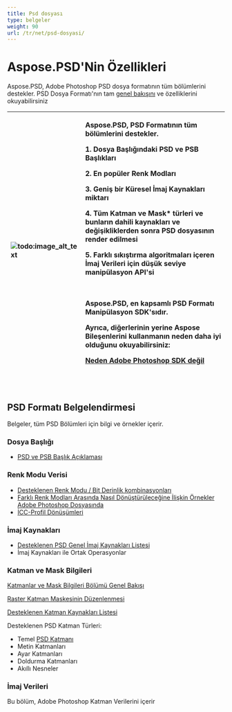 ```yaml
---
title: Psd dosyası
type: belgeler
weight: 90
url: /tr/net/psd-dosyasi/
---
```


# **Aspose.PSD'Nin Özellikleri**
Aspose.PSD, Adobe Photoshop PSD dosya formatının tüm bölümlerini destekler. PSD Dosya Formatı'nın tam [genel bakışını](/tr/psd/net/psd-format-genel-bakis/) ve özelliklerini okuyabilirsiniz



|![todo:image_alt_text](psd-dosyasi_1.png)|<p>Aspose.PSD, PSD Formatının tüm bölümlerini destekler.</p><p>1. Dosya Başlığındaki PSD ve PSB Başlıkları</p><p>2. En popüler Renk Modları</p><p>3. Geniş bir Küresel İmaj Kaynakları miktarı</p><p>4. Tüm Katman ve Mask* türleri ve bunların dahili kaynakları ve değişikliklerden sonra PSD dosyasının render edilmesi</p><p>5. Farklı sıkıştırma algoritmaları içeren İmaj Verileri için düşük seviye manipülasyon API'si</p><p> </p><p>Aspose.PSD, en kapsamlı PSD Formatı Manipülasyon SDK'sıdır.</p><p>Ayrıca, diğerlerinin yerine Aspose Bileşenlerini kullanmanın neden daha iyi olduğunu okuyabilirsiniz:</p><p>[Neden Adobe Photoshop SDK değil](/tr/psd/net/why-not-adobe-photoshop-sdk-html/)</p><p> </p>|
| :- | :- |
## **PSD Formatı Belgelendirmesi**
Belgeler, tüm PSD Bölümleri için bilgi ve örnekler içerir.
### **Dosya Başlığı**
- [PSD ve PSB Başlık Açıklaması](/tr/psd/net/psd-ve-psb-dosya-baslik/)
### **Renk Modu Verisi**
- [Desteklenen Renk Modu / Bit Derinlik kombinasyonları](/tr/psd/net/desteklenen-renk-modu-ve-bit-derinligi-kombinasyonlari-psd/)
- [Farklı Renk Modları Arasında Nasıl Dönüştürüleceğine İlişkin Örnekler Adobe Photoshop Dosyasında](/tr/psd/net/psd-arasinda-farkli-renk-modlari-arasinda-donusturebileceginiz-ornekler/)
- [İCC-Profil Dönüşümleri](https://docs.aspose.com/display/psdjava/Color+Space+Conversion+for+JPEG+through+ICC+Profiles)
### **İmaj Kaynakları**
- [Desteklenen PSD Genel İmaj Kaynakları Listesi](/tr/psd/net/desteklenen-psd-genel-imaj-kaynaklari-listesi/)
- İmaj Kaynakları ile Ortak Operasyonlar
### **Katman ve Mask Bilgileri**
[Katmanlar ve Mask Bilgileri Bölümü Genel Bakışı](/tr/psd/net/katmanlar-ve-mask-bilgileri-bolum-html/)

[Raster Katman Maskesinin Düzenlenmesi](/tr/psd/net/psd-dosyasinda-api-araciligiyla-raster-katman-maske-duzenleme/)

[Desteklenen Katman Kaynakları Listesi](/tr/psd/net/psd-katman-kaynaklari-listesi/)

Desteklenen PSD Katman Türleri:

- Temel [PSD Katmanı](/tr/psd/net/psd-katmani/)
- Metin Katmanları
- Ayar Katmanları
- Doldurma Katmanları
- Akıllı Nesneler
### **İmaj Verileri**
Bu bölüm, Adobe Photoshop Katman Verilerini içerir
